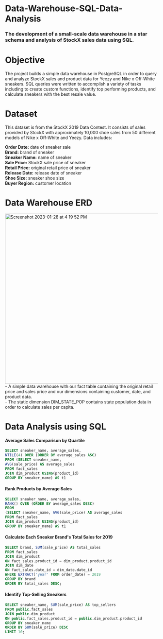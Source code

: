 # Data-Warehouse-SQL-Data-Analysis
### The development of a small-scale data warehouse in a star schema and analysis of StockX sales data using SQL.
# Objective 
The project builds a simple data warehouse in PostgreSQL in order to query and analyze StockX sales and product data for Yeezy and Nike x Off-White sneakers. SQL queries were written to accomplish a variety of tasks including to create custom functions, identify top performing products, and calculate sneakers with the best resale value. 
# Dataset 
This dataset is from the StockX 2019 Data Contest. It consists of sales provided by StockX with approximately 10,000 shoe sales from 50 different models of Nike x Off-White and Yeezy. Data includes:

<b>Order Date:</b> date of sneaker sale<br>
<b>Brand:</b> brand of sneaker<br>
<b>Sneaker Name:</b> name of sneaker<br>
<b>Sale Price:</b> StockX sale price of sneaker<br>
<b>Retail Price:</b> original retail price of sneaker<br>
<b>Release Date:</b> release date of sneaker<br>
<b>Shoe Size:</b> sneaker shoe size<br>
<b>Buyer Region:</b> customer location<br>
# Data Warehouse ERD
<img width="560" alt="Screenshot 2023-01-28 at 4 19 52 PM" src="https://user-images.githubusercontent.com/104586192/215291657-3b1df6d5-630d-4e1f-b10a-464ced66fa3a.png">
- A simple data warehouse with our fact table containing the original retail price and sales price and our dimensions containing customer, date, and product data.<br>
- The static dimension DIM_STATE_POP contains state population data in order to calculate sales per capita.<br>

# Data Analysis using SQL 

#### Average Sales Comparison by Quartile  
```sql
SELECT sneaker_name, average_sales,
NTILE(4) OVER (ORDER BY average_sales ASC)
FROM (SELECT sneaker_name, 
AVG(sale_price) AS average_sales
FROM fact_sales
JOIN dim_product USING(product_id)
GROUP BY sneaker_name) AS t1
```
#### Rank Products by Average Sales 
```sql 
SELECT sneaker_name, average_sales,
RANK() OVER (ORDER BY average_sales DESC)
FROM
(SELECT sneaker_name, AVG(sale_price) AS average_sales
FROM fact_sales
JOIN dim_product USING(product_id)
GROUP BY sneaker_name) AS t1
```
#### Calculate Each Sneaker Brand's Total Sales for 2019
```sql
SELECT brand, SUM(sale_price) AS total_sales 
FROM fact_sales 
JOIN dim_product 
ON fact_sales.product_id = dim_product.product_id
JOIN dim_date 
ON fact_sales.date_id = dim_date.date_id
WHERE EXTRACT('year' FROM order_date) = 2019
GROUP BY brand
ORDER BY total_sales DESC;
```
#### Identify Top-Selling Sneakers 
```sql
SELECT sneaker_name, SUM(sale_price) AS top_sellers 
FROM public.fact_sales 
JOIN public.dim_product 
ON public.fact_sales.product_id = public.dim_product.product_id
GROUP BY sneaker_name
ORDER BY SUM(sale_price) DESC
LIMIT 10;
```
